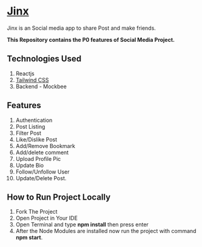 # [Jinx](https://jinxb.netlify.app/)

Jinx is an Social media app to share Post and make friends.

**This Repository contains the P0 features of Social Media Project.**

## Technologies Used

1. Reactjs
2. [Tailwind CSS](https://tailwindcss.com/)
3. Backend - Mockbee

## Features

1. Authentication
2. Post Listing
3. Filter Post
4. Like/Dislike Post
5. Add/Remove Bookmark
6. Add/delete comment
7. Upload Profile Pic
8. Update Bio
9. Follow/Unfollow User
10. Update/Delete Post.

## How to Run Project Locally

1. Fork The Project
2. Open Project in Your IDE
3. Open Terminal and type **npm install** then press enter
4. After the Node Modules are installed now run the project with command **npm start**.
